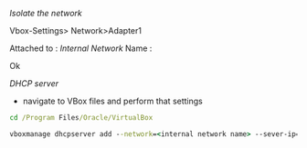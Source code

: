 *Isolate the network*


Vbox-Settings> Network>Adapter1

Attached to : _Internal Network_
Name : <As you wish>

Ok

*DHCP server* 

- navigate to VBox files and perform that settings

```cmd 
cd /Program Files/Oracle/VirtualBox

vboxmanage dhcpserver add --network=<internal network name> --sever-ip=192.168.1.1 --lower-ip=192.168.1.2 --upper-ip=192.168.1.25 --netmask=255.255.255.0 --enable
```

